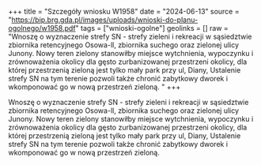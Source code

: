 +++
title = "Szczegóły wniosku W1958"
date = "2024-06-13"
source = "https://bip.brg.gda.pl/images/uploads/wnioski-do-planu-ogolnego/w1958.pdf"
tags = ["wnioski-ogolne"]
geolinks = []
raw = "Wnoszę o wyznaczenie strefy SN - strefy zieleni i rekreacji w sąsiedztwie zbiornika retencyjnego Osowa-ll, zbiornika suchego oraz zielonej ulicy Junony. Nowy teren zielony stanowiłby miejsce wytchnienia, wypoczynku i zrównoważenia okolicy dla gęsto zurbanizowanej przestrzeni okolicy, dla której przestrzenią zieloną jest tylko mały park przy ul, Diany, Ustalenie strefy SN na tym terenie pozwoli także chronić zabytkowy dworek i wkomponować go w nową przestrzeń zieloną. "
+++

Wnoszę o wyznaczenie strefy SN - strefy zieleni i rekreacji w sąsiedztwie zbiornika
retencyjnego Osowa-ll, zbiornika suchego oraz zielonej ulicy Junony. Nowy teren zielony
stanowiłby miejsce wytchnienia, wypoczynku i zrównoważenia okolicy dla gęsto zurbanizowanej
przestrzeni okolicy, dla której przestrzenią zieloną jest tylko mały park przy ul, Diany, Ustalenie
strefy SN na tym terenie pozwoli także chronić zabytkowy dworek i wkomponować go w nową
przestrzeń zieloną.



